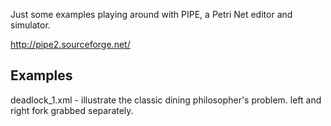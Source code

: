 Just some examples playing around with PIPE, a Petri Net editor and simulator.

http://pipe2.sourceforge.net/

## Examples

deadlock_1.xml - illustrate the classic dining philosopher's problem.  left and right fork grabbed separately. 

